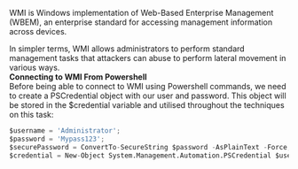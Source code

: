 WMI is Windows implementation of Web-Based Enterprise Management (WBEM), an enterprise standard for accessing management information across devices. 

In simpler terms, WMI allows administrators to perform standard management tasks that attackers can abuse to perform lateral movement in various ways.<br>
**Connecting to WMI From Powershell**<br>
Before being able to connect to WMI using Powershell commands, we need to create a PSCredential object with our user and password.
This object will be stored in the $credential variable and utilised throughout the techniques on this task:
```python
$username = 'Administrator';
$password = 'Mypass123';
$securePassword = ConvertTo-SecureString $password -AsPlainText -Force;
$credential = New-Object System.Management.Automation.PSCredential $username, $securePassword;
